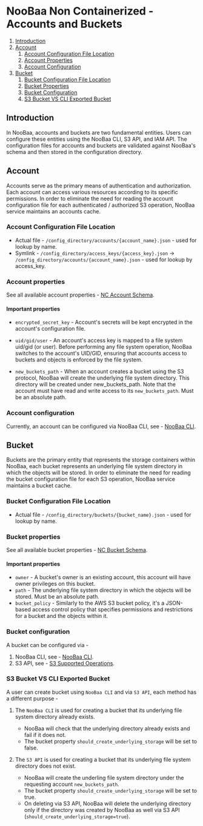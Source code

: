 # NooBaa Non Containerized - Accounts and Buckets

1. [Introduction](#introduction)
2. [Account](#account)
    1. [Account Configuration File Location](#account-configuration-file-location)
    2. [Account Properties](#account-properties)
    3. [Account Configuration](#account-configuration)
3. [Bucket](#bucket)
    1. [Bucket Configuration File Location](#bucket-configuration-file-location)
    2. [Bucket Properties](#bucket-properties)
    3. [Bucket Configuration](#bucket-configuration)
    4. [S3 Bucket VS CLI Exported Bucket](#s3-bucket-vs-cli-exported-bucket)

## Introduction  

In NooBaa, accounts and buckets are two fundamental entities. Users can configure these entities using the NooBaa CLI, S3 API, and IAM API. The configuration files for accounts and buckets are validated against NooBaa's schema and then stored in the configuration directory.

## Account

Accounts serve as the primary means of authentication and authorization. Each account can access various resources according to its specific permissions. In order to eliminate the need for reading the account configuration file for each authenticated / authorized S3 operation, NooBaa service maintains an accounts cache.

### Account Configuration File Location  
- Actual file - `/config_directory/accounts/{account_name}.json` - used for lookup by name.
- Symlink - `/config_directory/access_keys/{access_key}.json` → `/config_directory/accounts/{account_name}.json` - used for lookup by access_key.

### Account properties  
See all available account properties - [NC Account Schema](../../src/server/system_services/schemas/nsfs_account_schema.js).  

#### Important properties  
  - `encrypted_secret_key` - Account's secrets will be kept encrypted in the account's configuration file.  

  - `uid/gid/user` - An account's access key is mapped to a file system uid/gid (or user). Before performing any file system operation, NooBaa switches to the account's UID/GID, ensuring that accounts access to buckets and objects is enforced by the file system.

  - `new_buckets_path` - When an account creates a bucket using the S3 protocol, NooBaa will create the underlying file system directory. This directory will be created under new_buckets_path. Note that the account must have read and write access to its `new_buckets_path`.  Must be an absolute path.  

### Account configuration  
Currently, an account can be configured via NooBaa CLI, see - [NooBaa CLI](./NooBaaCLI.md).  

## Bucket

Buckets are the primary entity that represents the storage containers within NooBaa, each bucket represents an underlying file system directory in which the objects will be stored.
In order to eliminate the need for reading the bucket configuration file for each S3 operation, NooBaa service maintains a bucket cache.

### Bucket Configuration File Location  
- Actual file - `/config_directory/buckets/{bucket_name}.json` - used for lookup by name.

### Bucket properties  
See all available bucket properties - [NC Bucket Schema](../../src/server/system_services/schemas/nsfs_bucket_schema.js).  

#### Important properties  
  - `owner` - A bucket's owner is an existing account, this account will have owner privileges on this bucket. 
  - `path` - The underlying file system directory in which the objects will be stored. Must be an absolute path.
  - `bucket_policy` - Similarly to the AWS S3 bucket policy, it's a JSON-based access control policy that specifies permissions and restrictions for a bucket and the objects within it.
 

### Bucket configuration  
A bucket can be configured via -
1. NooBaa CLI, see - [NooBaa CLI](./NooBaaCLI.md).  
2. S3 API, see - [S3 Supported Operations](./S3Ops.md).

### S3 Bucket VS CLI Exported Bucket

A user can create bucket using `NooBaa CLI` and via `S3 API`, each method has a different purpose -  

1. The `NooBaa CLI` is used for creating a bucket that its underlying file system directory already exists.  
    - NooBaa will check that the underlying directory already exists and fail if it does not.
    - The bucket property `should_create_underlying_storage` will be set to false.

2. The `S3 API` is used for creating a bucket that its underlying file system directory does not exist.
    - NooBaa will create the underling file system directory under the requesting account `new_buckets_path`.
    - The bucket property `should_create_underlying_storage` will be set to true.
    - On deleting via S3 API, NooBaa will delete the underlying directory only if the directory was created by NooBaa as well via S3 API (`should_create_underlying_storage=true`).